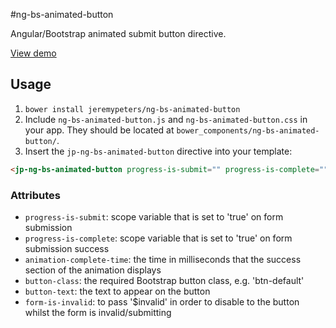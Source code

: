 #ng-bs-animated-button

Angular/Bootstrap animated submit button directive.

[View demo](http://plnkr.co/edit/1nYX1E?p=info)


## Usage
1. `bower install jeremypeters/ng-bs-animated-button`
2. Include `ng-bs-animated-button.js` and `ng-bs-animated-button.css` in your app. They should be located at `bower_components/ng-bs-animated-button/`.
3. Insert the `jp-ng-bs-animated-button` directive into your template:

```html
<jp-ng-bs-animated-button progress-is-submit="" progress-is-complete="" animation-complete-time="" button-class="" button-text="" form-is-invalid=""></jp-ng-bs-animated-button>
```

### Attributes
* `progress-is-submit`: scope variable that is set to 'true' on form submission
* `progress-is-complete`: scope variable that is set to 'true' on form submission success
* `animation-complete-time`: the time in milliseconds that the success section of the animation displays
* `button-class`: the required Bootstrap button class, e.g. 'btn-default'
* `button-text`: the text to appear on the button
* `form-is-invalid`: to pass '$invalid' in order to disable to the button whilst the form is invalid/submitting
